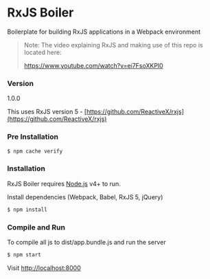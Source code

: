 # RxJS Boiler

Boilerplate for building RxJS applications in a Webpack environment

> Note:
> The video explaining RxJS and making use of this repo is located here:
>
> https://www.youtube.com/watch?v=ei7FsoXKPl0

### Version
1.0.0

This uses RxJS version 5 - [https://github.com/ReactiveX/rxjs](https://github.com/ReactiveX/rxjs)

### Pre Installation

```sh
$ npm cache verify
```

### Installation

RxJS Boiler requires [Node.js](https://nodejs.org/) v4+ to run.

Install dependencies (Webpack, Babel, RxJS 5, jQuery)

```sh
$ npm install
```

### Compile and Run
To compile all js to dist/app.bundle.js and run the server

```sh
$ npm start
```

Visit [http://localhost:8000](http://localhost:8000)
